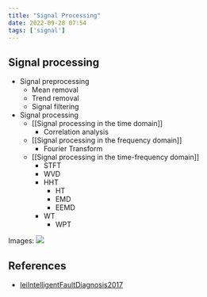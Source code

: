 ```yaml
---
title: "Signal Processing"
date: 2022-09-28 07:54
tags: ['signal']
---
```


## Signal processing
- Signal preprocessing
  - Mean removal
  - Trend removal
  - Signal filtering
- Signal processing
  - [[Signal processing in the time domain]]
    - Correlation analysis
  - [[Signal processing in the frequency domain]]
    - Fourier Transform
  - [[Signal processing in the time-frequency domain]]
    - STFT
    - WVD
    - HHT
      - HT
      - EMD
      - EEMD
    - WT
      - WPT

Images:
![](https://i.imgur.com/UylONmU.png)

## References 
- [leiIntelligentFaultDiagnosis2017](leiIntelligentFaultDiagnosis2017.md)